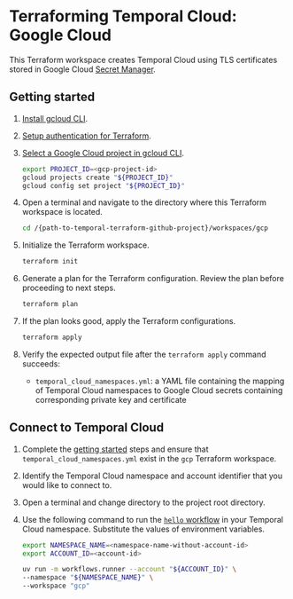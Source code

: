 # Terraforming Temporal Cloud: Google Cloud

This Terraform workspace creates Temporal Cloud using TLS certificates stored in Google Cloud
[Secret Manager](https://cloud.google.com/security/products/secret-manager?hl=en).

## Getting started

1. [Install gcloud CLI](https://cloud.google.com/sdk/docs/install).
1. [Setup authentication for Terraform](https://cloud.google.com/docs/terraform/authentication).
1. [Select a Google Cloud project in gcloud CLI](https://cloud.google.com/resource-manager/docs/creating-managing-projects).

    ```bash
    export PROJECT_ID=<gcp-project-id>
    gcloud projects create "${PROJECT_ID}"
    gcloud config set project "${PROJECT_ID}"
    ```

1. Open a terminal and navigate to the directory where this Terraform workspace is located.

    ```bash
    cd /{path-to-temporal-terraform-github-project}/workspaces/gcp
    ```

1. Initialize the Terraform workspace.

    ```bash
    terraform init
    ```

1. Generate a plan for the Terraform configuration. Review the plan before proceeding to next steps.

    ```bash
    terraform plan
    ```

1. If the plan looks good, apply the Terraform configurations.

    ```bash
    terraform apply
    ```

1. Verify the expected output file after the `terraform apply` command succeeds:
    - `temporal_cloud_namespaces.yml`: a YAML file containing the mapping of Temporal Cloud
    namespaces to Google Cloud secrets containing corresponding private key and certificate

## Connect to Temporal Cloud

1. Complete the [getting started](#getting-started) steps and
ensure that `temporal_cloud_namespaces.yml` exist in the `gcp` Terraform workspace.

1. Identify the Temporal Cloud namespace and account identifier that you would like to connect to.

1. Open a terminal and change directory to the project root directory.

1. Use the following command to run the [`hello` workflow](../../workflows/hello.py) in
your Temporal Cloud namespace. Substitute the values of environment variables.

    ```bash
    export NAMESPACE_NAME=<namespace-name-without-account-id>
    export ACCOUNT_ID=<account-id>

    uv run -m workflows.runner --account "${ACCOUNT_ID}" \
    --namespace "${NAMESPACE_NAME}" \
    --workspace "gcp"
    ```
